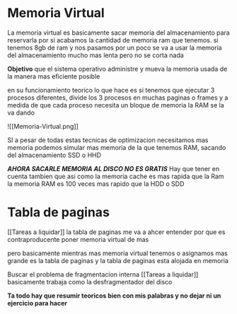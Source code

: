 # Memoria Virtual 
La memoria virtual es basicamente sacar memoria del almacenamiento para reservarla por si acabamos la cantidad de memoria ram que tenemos. 
	si tenemos 8gb de ram y nos pasamos por un poco se va a usar la memoria del almacenamiento mucho mas lenta pero no se corta nada 

**Objetivo**
que el sistema operativo administre y mueva la memoria usada de la manera mas eficiente posible 

en su funcionamiento teorico lo que hace es si tenemos que ejecutar 3 procesos diferentes, divide los 3 procesos en muchas paginas o frames y a medida de que cada proceso necesita un bloque de memoria la RAM se la va dando 

![[Memoria-Virtual.png]]

SI a pesar de todas estas tecnicas de optimizacion necesitamos mas memoria podemos simular mas memoria de la que tenemos RAM, sacando del almacenamiento SSD o HHD 

***AHORA SACARLE MEMORIA AL DISCO NO ES GRATIS*** Hay que tener en cuenta tambien que asi como la memoria cache es mas rapida que la Ram la memoria RAM es 100 veces mas rapido que la HDD o SDD 

# Tabla de paginas
[[Tareas a liquidar]]
la tabla de paginas me va a ahcer entender por que es contraproducente poner memoria virtual de mas 

pero basicamente mientras mas memoria virtual tenemos o asignamos mas grande es la tabla de paginas y la tabla de paginas esta alojada en memoria 

Buscar el problema de fragmentacion interna [[Tareas a liquidar]] basicamente trabaja como la desfragmentador del disco 


**Ta todo hay que resumir teoricos bien con mis palabras y no dejar ni un ejercicio para hacer** 




